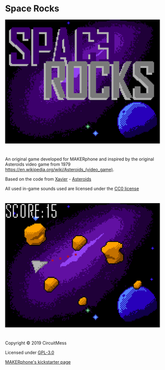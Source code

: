 # Space Rocks

![alt text](https://github.com/CircuitMess/SpaceRocks/blob/master/Screenshot%201.png)

#

An original game developed for MAKERphone and inspired by the original Asteroids video game from 1979 https://en.wikipedia.org/wiki/Asteroids_(video_game).

Based on the code from [Xavier](https://github.com/CDRXavier) - [Asteroids](https://github.com/CDRXavier/ASTEROID/tree/master) 

All used in-game sounds used are licensed under the [CC0 license](https://creativecommons.org/share-your-work/public-domain/cc0/)
#

![alt text](https://github.com/CircuitMess/SpaceRocks/blob/master/Screenshot%202.png)

#

Copyright © 2019 CircuitMess

Licensed under [GPL-3.0](https://www.gnu.org/licenses/gpl-3.0.html)

[MAKERphone's kickstarter page](https://www.kickstarter.com/projects/albertgajsak/makerphone-an-educational-diy-mobile-phone/updates)
